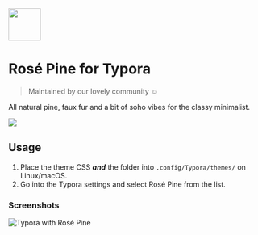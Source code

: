 <img src="https://github.com/rose-pine/rose-pine-theme/blob/master/assets/icon.png" width="64" />

# Rosé Pine for Typora

> Maintained by our lovely community ☺️

All natural pine, faux fur and a bit of soho vibes for the classy minimalist.

[![](https://img.shields.io/badge/Rosé%20Pine%20Theme-191724)](https://github.com/rose-pine/rose-pine-theme)

## Usage

1. Place the theme CSS ***and*** the folder into `.config/Typora/themes/` on Linux/macOS.
2. Go into the Typora settings and select Rosé Pine from the list.

### Screenshots

![Typora with Rosé Pine](https://i.imgur.com/Z6s8rBA.png)
